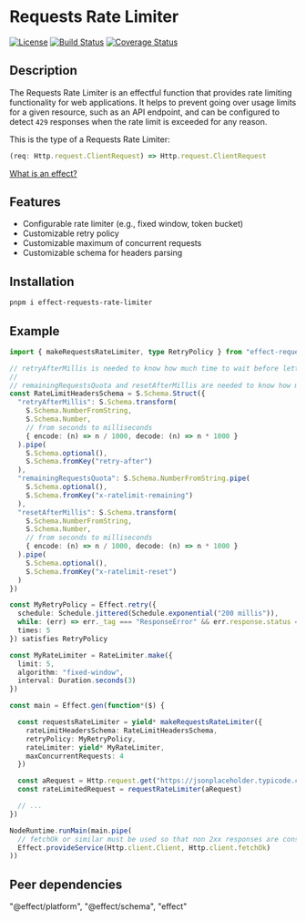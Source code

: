 # Requests Rate Limiter

[![License](https://img.shields.io/badge/license-MIT-blue.svg)](https://opensource.org/licenses/MIT)
[![Build Status](https://travis-ci.org/username/repo.svg?branch=master)](https://travis-ci.org/username/repo)
[![Coverage Status](https://coveralls.io/repos/github/username/repo/badge.svg?branch=master)](https://coveralls.io/github/username/repo?branch=master)

## Description

The Requests Rate Limiter is an effectful function that provides rate limiting functionality for web applications. It helps to prevent going over usage limits for a given resource, such as an API endpoint, and can be configured to detect `429` responses when the rate limit is exceeded for any reason.

This is the type of a Requests Rate Limiter:
```ts
(req: Http.request.ClientRequest) => Http.request.ClientRequest
```

[What is an effect?](https://effect.website/)
## Features

- Configurable rate limiter (e.g., fixed window, token bucket)
- Customizable retry policy
- Customizable maximum of concurrent requests
- Customizable schema for headers parsing

## Installation

```sh
pnpm i effect-requests-rate-limiter
```

## Example

```ts
import { makeRequestsRateLimiter, type RetryPolicy } from "effect-requests-rate-limiter"

// retryAfterMillis is needed to know how much time to wait before letting other requests pass after a 429 response
//
// remainingRequestsQuota and resetAfterMillis are needed to know how many requests are left before reaching the limit of the current window and when the limit will be reset
const RateLimitHeadersSchema = S.Schema.Struct({
  "retryAfterMillis": S.Schema.transform(
    S.Schema.NumberFromString,
    S.Schema.Number,
    // from seconds to milliseconds
    { encode: (n) => n / 1000, decode: (n) => n * 1000 }
  ).pipe(
    S.Schema.optional(),
    S.Schema.fromKey("retry-after")
  ),
  "remainingRequestsQuota": S.Schema.NumberFromString.pipe(
    S.Schema.optional(),
    S.Schema.fromKey("x-ratelimit-remaining")
  ),
  "resetAfterMillis": S.Schema.transform(
    S.Schema.NumberFromString,
    S.Schema.Number,
    // from seconds to milliseconds
    { encode: (n) => n / 1000, decode: (n) => n * 1000 }
  ).pipe(
    S.Schema.optional(),
    S.Schema.fromKey("x-ratelimit-reset")
  )
})

const MyRetryPolicy = Effect.retry({
  schedule: Schedule.jittered(Schedule.exponential("200 millis")),
  while: (err) => err._tag === "ResponseError" && err.response.status === 429,
  times: 5
}) satisfies RetryPolicy

const MyRateLimiter = RateLimiter.make({
  limit: 5,
  algorithm: "fixed-window",
  interval: Duration.seconds(3)
})

const main = Effect.gen(function*($) {

  const requestsRateLimiter = yield* makeRequestsRateLimiter({
    rateLimitHeadersSchema: RateLimitHeadersSchema,
    retryPolicy: MyRetryPolicy,
    rateLimiter: yield* MyRateLimiter,
    maxConcurrentRequests: 4
  })

  const aRequest = Http.request.get("https://jsonplaceholder.typicode.com/todos/1")
  const rateLimitedRequest = requestRateLimiter(aRequest)

  // ...
})

NodeRuntime.runMain(main.pipe(
  // fetchOk or similar must be used so that non 2xx responses are considered errors
  Effect.provideService(Http.client.Client, Http.client.fetchOk)
))
```

## Peer dependencies

"@effect/platform", "@effect/schema", "effect"